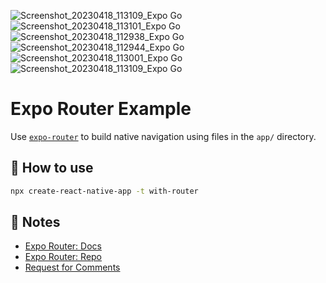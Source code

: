![Screenshot_20230418_113109_Expo Go](https://user-images.githubusercontent.com/77588342/232738014-91b4fa0f-8b50-4484-aeec-39927f06ed07.jpg)
![Screenshot_20230418_113101_Expo Go](https://user-images.githubusercontent.com/77588342/232738868-d93ca107-33bd-481e-ab8b-614afc55706b.jpg)
![Screenshot_20230418_112938_Expo Go](https://user-images.githubusercontent.com/77588342/232738870-1a679c02-a649-4075-a5ac-5f5e506bde2f.jpg)
![Screenshot_20230418_112944_Expo Go](https://user-images.githubusercontent.com/77588342/232738876-eaf1bcf0-28e9-44ee-97c9-42cd450830f5.jpg)
![Screenshot_20230418_113001_Expo Go](https://user-images.githubusercontent.com/77588342/232738881-16e46f0c-754a-4c33-92f4-9d3ba5392cb7.jpg)
![Screenshot_20230418_113109_Expo Go](https://user-images.githubusercontent.com/77588342/232738863-ad59aac5-ad4d-4899-b728-72b0c55d5dba.jpg)


# Expo Router Example
Use [`expo-router`](https://expo.github.io/router) to build native navigation using files in the `app/` directory.


## 🚀 How to use

```sh
npx create-react-native-app -t with-router
```

## 📝 Notes

- [Expo Router: Docs](https://expo.github.io/router)
- [Expo Router: Repo](https://github.com/expo/router)
- [Request for Comments](https://github.com/expo/router/discussions/1)
